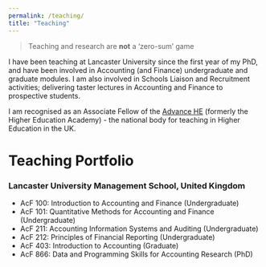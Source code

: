 ```yaml
---
permalink: /teaching/
title: "Teaching"
---
```


> Teaching and research are **not** a ‘zero-sum’ game

I have been teaching at Lancaster University since the first year of my PhD, and have been involved in Accounting (and Finance) undergraduate and graduate modules. I am also involved in Schools Liaison and Recruitment activities; delivering taster lectures in Accounting and Finance to prospective students.

I am recognised as an Associate Fellow of the [Advance HE](https://www.advance-he.ac.uk) (formerly the Higher Education Academy) - the national body for teaching in Higher Education in the UK.

# Teaching Portfolio

### Lancaster University Management School, United Kingdom
- AcF 100: Introduction to Accounting and Finance (Undergraduate)
- AcF 101: Quantitative Methods for Accounting and Finance (Undergraduate)
- AcF 211: Accounting Information Systems and Auditing (Undergraduate)
- AcF 212: Principles of Financial Reporting (Undergraduate)
- AcF 403: Introduction to Accounting (Graduate)
- AcF 866: Data and Programming Skills for Accounting Research (PhD)
 
